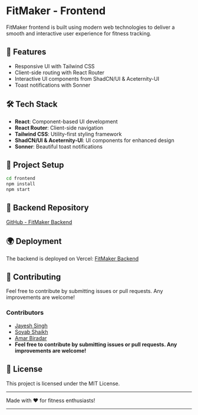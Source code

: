 # FitMaker - Frontend

FitMaker frontend is built using modern web technologies to deliver a smooth and interactive user experience for fitness tracking.

## 🚀 Features
- Responsive UI with Tailwind CSS
- Client-side routing with React Router
- Interactive UI components from ShadCN/UI & Aceternity-UI
- Toast notifications with Sonner

## 🛠 Tech Stack
- **React**: Component-based UI development
- **React Router**: Client-side navigation
- **Tailwind CSS**: Utility-first styling framework
- **ShadCN/UI & Aceternity-UI**: UI components for enhanced design
- **Sonner**: Beautiful toast notifications

## 📂 Project Setup
```sh
cd frontend
npm install
npm start
```
## 🔗 Backend Repository
[GitHub - FitMaker Backend](https://github.com/ambir513/fitmakerbackend)

## 🌍 Deployment
The backend is deployed on Vercel: [FitMaker Backend](https://fitmaker-delta.vercel.app/)

## 🌟 Contributing
Feel free to contribute by submitting issues or pull requests. Any improvements are welcome!

### Contributors
- [Jayesh Singh](https://github.com/JayeshSingh5452)
- [Soyab Shaikh](https://github.com/soyxbshxikh)
- [Amar Biradar](https://github.com/ambir513)
- <b>Feel free to contribute by submitting issues or pull requests. Any improvements are welcome!</b>


## 📄 License
This project is licensed under the MIT License.

---
Made with ❤️ for fitness enthusiasts!

---
